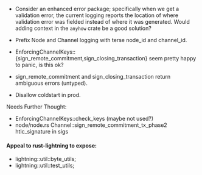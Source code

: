 
* Consider an enhanced error package; specifically when we get a
  validation error, the current logging reports the location of where
  validation error was fielded instead of where it was generated.
  Would adding context in the `anyhow` crate be a good solution?

* Prefix Node and Channel logging with terse node_id and channel_id.

* EnforcingChannelKeys::{sign_remote_commitment,sign_closing_transaction}
  seem pretty happy to panic, is this ok?

* sign_remote_commitment and sign_closing_transaction return ambiguous errors (untyped).

* Disallow coldstart in prod.

Needs Further Thought:

* EnforcingChannelKeys::check_keys (maybe not used?)
* node/node.rs Channel::sign_remote_commitment_tx_phase2 htlc_signature in sigs

#### Appeal to rust-lightning to expose:

* lightning::util::byte_utils;
* lightning::util::test_utils;

